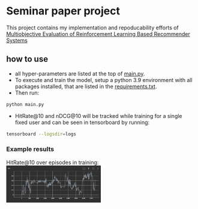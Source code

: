 # Seminar paper project

This project contains my implementation and repoducability efforts of [Multiobjective Evaluation of Reinforcement Learning Based Recommender Systems](https://dl.acm.org/doi/10.1145/3523227.3551485)

## how to use
- all hyper-parameters are listed at the top of [main.py](https://github.com/dlay/seminar-project/blob/main/main.py).
- To execute and train the model, setup a python 3.9 environment with all packages installed, that are listed in the [requirements.txt](https://github.com/dlay/seminar-project/blob/main/requirements.txt).
- Then run:
```bash
python main.py
```
- HitRate@10 and nDCG@10 will be tracked while training for a single fixed user and can be seen in tensorboard by running:
```bash
tensorboard --logsdir=logs
```

### Example results
HitRate@10 over episodes in training:
</br><img src="img/hit_testrun.png" width="50%"/>